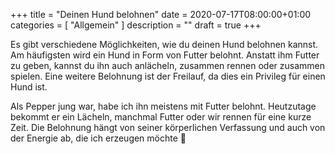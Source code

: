 +++
title =  "Deinen Hund belohnen"
date = 2020-07-17T08:00:00+01:00
categories = [
    "Allgemein"
]
description = ""
draft = true
+++

Es gibt verschiedene Möglichkeiten, wie du deinen Hund belohnen kannst. Am häufigsten wird ein Hund in Form von Futter belohnt. Anstatt ihm Futter zu geben, kannst du ihn auch anlächeln, zusammen rennen oder zusammen spielen. Eine weitere Belohnung ist der Freilauf, da dies ein Privileg für einen Hund ist.

Als Pepper jung war, habe ich ihn meistens mit Futter belohnt. Heutzutage bekommt er ein Lächeln, manchmal Futter oder wir rennen für eine kurze Zeit. Die Belohnung hängt von seiner körperlichen Verfassung und auch von der Energie ab, die ich erzeugen möchte 🐾

